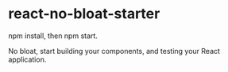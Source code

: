 # react-no-bloat-starter

npm install, then npm start.

No bloat, start building your components, and testing your React application. 
